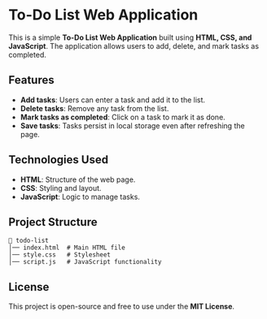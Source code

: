 # To-Do List Web Application

This is a simple **To-Do List Web Application** built using **HTML, CSS, and JavaScript**. The application allows users to add, delete, and mark tasks as completed.

## Features
- **Add tasks**: Users can enter a task and add it to the list.
- **Delete tasks**: Remove any task from the list.
- **Mark tasks as completed**: Click on a task to mark it as done.
- **Save tasks**: Tasks persist in local storage even after refreshing the page.

## Technologies Used
- **HTML**: Structure of the web page.
- **CSS**: Styling and layout.
- **JavaScript**: Logic to manage tasks.



## Project Structure
```
📂 todo-list
│── index.html  # Main HTML file
│── style.css   # Stylesheet
│── script.js   # JavaScript functionality
```


## License
This project is open-source and free to use under the **MIT License**.

